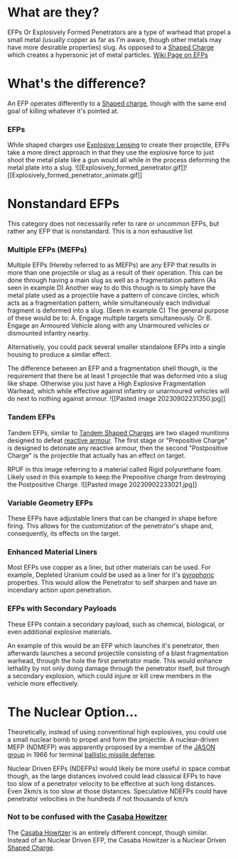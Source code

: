 # What are they?
EFPs Or Explosively Formed Penetrators are a type of warhead that propel a small metal (usually copper as far as I'm aware, though other metals may have more desirable properties) slug. As opposed to a [Shaped Charge](Shaped%20Charges) which creates a hypersonic jet of metal particles.
[Wiki Page on EFPs](https://en.wikipedia.org/wiki/Explosively_formed_penetrator)

# What's the difference?
An EFP operates differently to a [Shaped charge](Shaped%20Charges.md), though with the same end goal of killing whatever it's pointed at.
### EFPs
While shaped charges use [Explosive Lensing](https://en.wikipedia.org/wiki/Explosive_lens) to create their projectile, EFPs take a more direct approach in that they use the explosive force to just shoot the metal plate like a gun would all while in the process deforming the metal plate into a slug.
![[Explosively_formed_penetrator.gif]]![[Explosively_formed_penetrator_animate.gif]]

# Nonstandard EFPs
This category does not necessarily refer to rare or uncommon EFPs, but rather any EFP that is nonstandard. This is a non exhaustive list
### Multiple EFPs (MEFPs)
Multiple EFPs (Hereby referred to as MEFPs) are any EFP that results in more than one projectile or slug as a result of their operation. This can be done through having a main slug as well as a fragmentation pattern (As seen in example D) Another way to do this though is to simply have the metal plate used as a projectile have a pattern of concave circles, which acts as a fragmentation pattern, while simultaneously each individual fragment is deformed into a slug. (Seen in example C) The general purpose of these would be to: A. Engage multiple targets simultaneously. Or B. Engage an Armoured Vehicle along with any Unarmoured vehicles or dismounted infantry nearby.

Alternatively, you could pack several smaller standalone EFPs into a single housing to produce a similar effect.

The difference between an EFP and a fragmentation shell though, is the requirement that there be at least 1 projectile that was deformed into a slug like shape. Otherwise you just have a High Explosive Fragmentation Warhead, which while effective against infantry or unarmoured vehicles will do next to nothing against armour.
![[Pasted image 20230902231350.jpg]]

### Tandem EFPs
Tandem EFPs, similar to [Tandem Shaped Charges](Shaped%20Charges#Tandem%20Shaped%20Charges) are two staged munitions designed to defeat [reactive armour](https://en.wikipedia.org/wiki/Reactive_armour). The first stage or "Prepositive Charge" is designed to detonate any reactive armour, then the second "Postpositive Charge" is the projectile that actually has an effect on target.

RPUF in this image referring to a material called Rigid polyurethane foam. Likely used in this 
example to keep the Prepositive charge from destroying the Postpositive Charge.
![[Pasted image 20230902233021.jpg]]

### Variable Geometry EFPs
These EFPs have adjustable liners that can be changed in shape before firing. This allows for the customization of the penetrator's shape and, consequently, its effects on the target.

### Enhanced Material Liners
Most EFPs use copper as a liner, but other materials can be used. For example, Depleted Uranium could be used as a liner for it's [pyrophoric](https://en.wikipedia.org/wiki/Pyrophoricity) properties. This would allow the Penetrator to self sharpen and have an incendiary action upon penetration. 

### EFPs with Secondary Payloads
These EFPs contain a secondary payload, such as chemical, biological, or even additional explosive materials.

An example of this would be an EFP which launches it's penetrator, then afterwards launches a second projectile consisting of a blast fragmentation warhead, through the hole the first penetrator made. This would enhance lethality by not only doing damage through the penetrator itself, but through a secondary explosion, which could injure or kill crew members in the vehicle more effectively.



# The Nuclear Option...
Theoretically, instead of using conventional high explosives, you could use a small nuclear bomb to propel and form the projectile. A nuclear-driven MEFP (NDMEFP) was apparently proposed by a member of the [JASON group](https://en.wikipedia.org/wiki/JASON_(advisory_group) "JASON (advisory group)") in 1966 for terminal [ballistic missile defense](https://en.wikipedia.org/wiki/Ballistic_missile_defense "Ballistic missile defense").

Nuclear Driven EFPs (NDEFPs) would likely be more useful in space combat though, as the large distances involved could lead classical EFPs to have too slow of a penetrator velocity to be effective at such long distances. Even 2km/s is too slow at those distances. Speculative NDEFPs could have penetrator velocities in the hundreds if not thousands of km/s
### Not to be confused with the [Casaba Howitzer](Shaped%20Charges#The%20Nuclear%20Option)
The [Casaba Howitzer](Shaped%20Charges#The%20Nuclear%20Option) is an entirely different concept, though similar. Instead of an Nuclear Driven EFP, the Casaba Howitzer is a Nuclear Driven [Shaped Charge](Shaped%20Charges.md).
